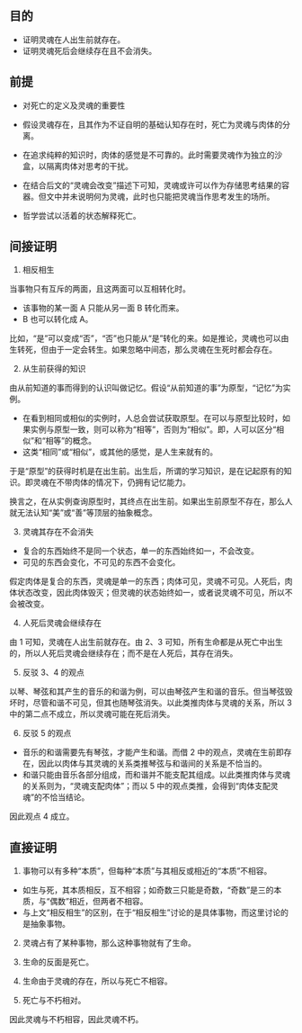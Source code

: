 ## 目的

- 证明灵魂在人出生前就存在。
- 证明灵魂死后会继续存在且不会消失。

## 前提

- 对死亡的定义及灵魂的重要性

 - 假设灵魂存在，且其作为不证自明的基础认知存在时，死亡为灵魂与肉体的分离。
 - 在追求纯粹的知识时，肉体的感觉是不可靠的。此时需要灵魂作为独立的沙盒，以隔离肉体对思考的干扰。
 - 在结合后文的“灵魂会改变”描述下可知，灵魂或许可以作为存储思考结果的容器。但文中并未说明何为灵魂，此时也只能把灵魂当作思考发生的场所。

- 哲学尝试以活着的状态解释死亡。

## 间接证明

1. 相反相生

 当事物只有互斥的两面，且这两面可以互相转化时。

 - 该事物的某一面 A 只能从另一面 B 转化而来。
 - B 也可以转化成 A。

 比如，“是”可以变成“否”，“否”也只能从“是”转化的来。如是推论，灵魂也可以由生转死，但由于一定会转生。如果忽略中间态，那么灵魂在生死时都会存在。

2. 从生前获得的知识

 由从前知道的事而得到的认识叫做记忆。假设“从前知道的事”为原型，“记忆”为实例。

 - 在看到相同或相似的实例时，人总会尝试获取原型。在可以与原型比较时，如果实例与原型一致，则可以称为“相等”，否则为“相似”。即，人可以区分“相似”和“相等”的概念。
 - 这类“相同”或“相似”，或其他的感觉，是人生来就有的。

 于是“原型”的获得时机是在出生前。出生后，所谓的学习知识，是在记起原有的知识。即灵魂在不带肉体的情况下，仍拥有记忆能力。

 换言之，在从实例查询原型时，其终点在出生前。如果出生前原型不存在，那么人就无法认知“美”或“善”等顶层的抽象概念。

3. 灵魂其存在不会消失

 - 复合的东西始终不是同一个状态，单一的东西始终如一，不会改变。
 - 可见的东西会变化，不可见的东西不会变化。

 假定肉体是复合的东西，灵魂是单一的东西；肉体可见，灵魂不可见。人死后，肉体状态改变，因此肉体毁灭；但灵魂的状态始终如一，或者说灵魂不可见，所以不会被改变。

4. 人死后灵魂会继续存在

 由 1 可知，灵魂在人出生前就存在。由 2、3 可知，所有生命都是从死亡中出生的，所以人死后灵魂会继续存在；而不是在人死后，其存在消失。

5. 反驳 3、4 的观点

 以琴、琴弦和其产生的音乐的和谐为例，可以由琴弦产生和谐的音乐。但当琴弦毁坏时，尽管和谐不可见，但其也随琴弦消失。以此类推肉体与灵魂的关系，所以 3 中的第二点不成立，所以灵魂可能在死后消失。

6. 反驳 5 的观点

 - 音乐的和谐需要先有琴弦，才能产生和谐。而借 2 中的观点，灵魂在生前即存在，因此以肉体与其灵魂的关系类推琴弦与和谐间的关系是不恰当的。
 - 和谐只能由音乐各部分组成，而和谐并不能支配其组成。以此类推肉体与灵魂的关系则为，“灵魂支配肉体”；而以 5 中的观点类推，会得到“肉体支配灵魂”的不恰当结论。

 因此观点 4 成立。

## 直接证明

1. 事物可以有多种“本质”，但每种“本质”与其相反或相近的“本质”不相容。

 - 如生与死，其本质相反，互不相容；如奇数三只能是奇数，“奇数”是三的本质，与“偶数”相近，但两者不相容。
 - 与上文“相反相生”的区别，在于“相反相生”讨论的是具体事物，而这里讨论的是抽象事物。

2. 灵魂占有了某种事物，那么这种事物就有了生命。

3. 生命的反面是死亡。

4. 生命由于灵魂的存在，所以与死亡不相容。

5. 死亡与不朽相对。

 因此灵魂与不朽相容，因此灵魂不朽。
